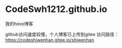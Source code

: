 # CodeSwh1212.github.io
我的hexo博客

github访问速度较慢，个人博客已上传到gitee
访问路径：https://codeshiwenhan.gitee.io/shiwenhan
